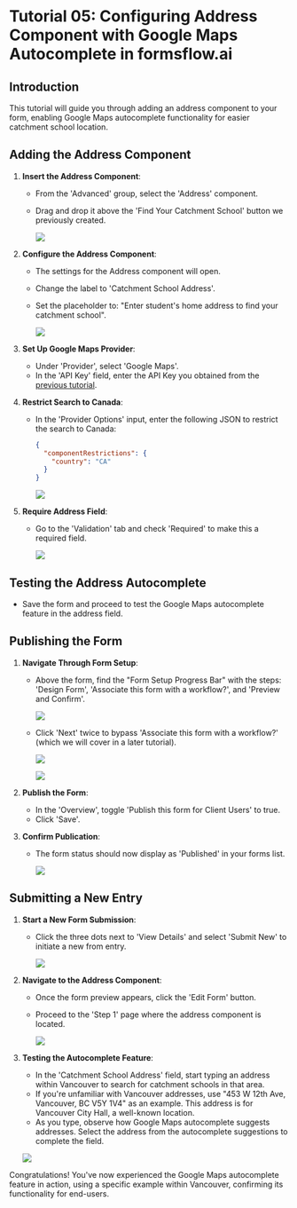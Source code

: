 # Tutorial 05: Configuring Address Component with Google Maps Autocomplete in formsflow.ai

## Introduction

This tutorial will guide you through adding an address component to your form, enabling Google Maps autocomplete functionality for easier catchment school location.

## Adding the Address Component

1. **Insert the Address Component**:

   - From the 'Advanced' group, select the 'Address' component.
   - Drag and drop it above the 'Find Your Catchment School' button we previously created.
     
     ![](https://github.com/jimin-aot/student-application-form-tutorial/blob/main/05-address-component/images/drop-address-component.png?raw=true)

2. **Configure the Address Component**:

   - The settings for the Address component will open.
   - Change the label to 'Catchment School Address'.
   - Set the placeholder to: "Enter student's home address to find your catchment school".
  
     ![](https://github.com/jimin-aot/student-application-form-tutorial/blob/main/05-address-component/images/address-component-label.png?raw=true)

3. **Set Up Google Maps Provider**:

   - Under 'Provider', select 'Google Maps'.
   - In the 'API Key' field, enter the API Key you obtained from the [previous tutorial](https://github.com/jimin-aot/student-application-form-tutorial/blob/main/04-obtaining-google-api-key/tutorial.md).

4. **Restrict Search to Canada**:

   - In the 'Provider Options' input, enter the following JSON to restrict the search to Canada:

     ```json
     {
       "componentRestrictions": {
         "country": "CA"
       }
     }
     ```
     
     ![](https://github.com/jimin-aot/student-application-form-tutorial/blob/main/05-address-component/images/google-autocomplete-setting.png?raw=true)

5. **Require Address Field**:

   - Go to the 'Validation' tab and check 'Required' to make this a required field.

     ![](https://github.com/jimin-aot/student-application-form-tutorial/blob/main/05-address-component/images/validation-required.png?raw=true)

## Testing the Address Autocomplete

- Save the form and proceed to test the Google Maps autocomplete feature in the address field.

## Publishing the Form

1. **Navigate Through Form Setup**:

   - Above the form, find the "Form Setup Progress Bar" with the steps: 'Design Form', 'Associate this form with a workflow?', and 'Preview and Confirm'.
  
     ![](https://github.com/jimin-aot/student-application-form-tutorial/blob/main/05-address-component/images/save-form.png?raw=true)
     
   - Click 'Next' twice to bypass 'Associate this form with a workflow?' (which we will cover in a later tutorial).
     
     ![](https://github.com/jimin-aot/student-application-form-tutorial/blob/main/05-address-component/images/next-1.png?raw=true)

     ![](https://github.com/jimin-aot/student-application-form-tutorial/blob/main/05-address-component/images/next-2.png?raw=true)

2. **Publish the Form**:

   - In the 'Overview', toggle 'Publish this form for Client Users' to true.
   - Click 'Save'.

3. **Confirm Publication**:
   - The form status should now display as 'Published' in your forms list.
  
     ![](https://github.com/jimin-aot/student-application-form-tutorial/blob/main/05-address-component/images/publish-for-clients.png?raw=true)

## Submitting a New Entry

1. **Start a New Form Submission**:

   - Click the three dots next to 'View Details' and select 'Submit New' to initiate a new from entry.
  
     ![](https://github.com/jimin-aot/student-application-form-tutorial/blob/main/05-address-component/images/submit-new.png?raw=true)

2. **Navigate to the Address Component**:

   - Once the form preview appears, click the 'Edit Form' button.
   - Proceed to the 'Step 1' page where the address component is located.
  
     ![](https://github.com/jimin-aot/student-application-form-tutorial/blob/main/05-address-component/images/edit-form-button.png?raw=true)
     
3. **Testing the Autocomplete Feature**:

   - In the 'Catchment School Address' field, start typing an address within Vancouver to search for catchment schools in that area.
   - If you're unfamiliar with Vancouver addresses, use "453 W 12th Ave, Vancouver, BC V5Y 1V4" as an example. This address is for Vancouver City Hall, a well-known location.
   - As you type, observe how Google Maps autocomplete suggests addresses. Select the address from the autocomplete suggestions to complete the field.
  
   ![](https://github.com/jimin-aot/student-application-form-tutorial/blob/main/05-address-component/images/text-address-autocomplete.png?raw=true)

Congratulations! You've now experienced the Google Maps autocomplete feature in action, using a specific example within Vancouver, confirming its functionality for end-users.
